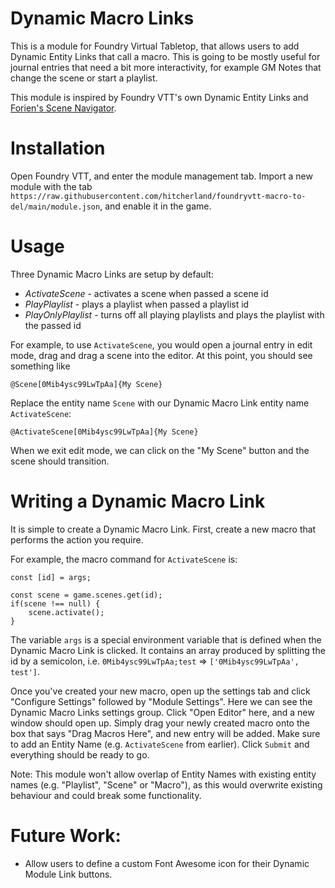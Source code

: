# Dynamic Macro Links

This is a module for Foundry Virtual Tabletop, that allows users to add Dynamic Entity Links that call a macro.
This is going to be mostly useful for journal entries that need a bit more interactivity, for example GM Notes that change the scene or start a playlist.

This module is inspired by Foundry VTT's own Dynamic Entity Links and [Forien's Scene Navigator](https://github.com/Forien/foundryvtt-forien-scene-navigator).

# Installation

Open Foundry VTT, and enter the module management tab. Import a new module with the tab `https://raw.githubusercontent.com/hitcherland/foundryvtt-macro-to-del/main/module.json`, and enable it in the game.

# Usage

Three Dynamic Macro Links are setup by default:

* *ActivateScene* - activates a scene when passed a scene id
* *PlayPlaylist* - plays a playlist when passed a playlist id
* *PlayOnlyPlaylist* - turns off all playing playlists and plays the playlist with the passed id

For example, to use `ActivateScene`, you would open a journal entry in edit mode, drag and drag a scene into the editor.
At this point, you should see something like 

    @Scene[0Mib4ysc99LwTpAa]{My Scene}


Replace the entity name `Scene` with our Dynamic Macro Link entity name `ActivateScene`:

    @ActivateScene[0Mib4ysc99LwTpAa]{My Scene}

When we exit edit mode, we can click on the "My Scene" button and the scene should transition.

# Writing a Dynamic Macro Link

It is simple to create a Dynamic Macro Link. First, create a new macro that performs the action
you require.

For example, the macro command for `ActivateScene` is:

    const [id] = args;

    const scene = game.scenes.get(id);
    if(scene !== null) {
        scene.activate();
    }

The variable `args` is a special environment variable that is defined when the Dynamic Macro Link is clicked.
It contains an array produced by splitting the id by a semicolon, i.e. `0Mib4ysc99LwTpAa;test` => `['0Mib4ysc99LwTpAa', test']`.

Once you've created your new macro, open up the settings tab and click "Configure Settings" followed by "Module Settings". Here we can see the 
Dynamic Macro Links settings group. Click "Open Editor" here, and a new window should open up. Simply drag your newly created macro onto the box that says
"Drag Macros Here", and new entry will be added. Make sure to add an Entity Name (e.g. `ActivateScene` from earlier). Click `Submit` and everything should be ready
to go.

Note: This module won't allow overlap of Entity Names with existing entity names (e.g. "Playlist", "Scene" or "Macro"), as this would overwrite existing behaviour and could break some functionality.

# Future Work:

* Allow users to define a custom Font Awesome icon for their Dynamic Module Link buttons.
